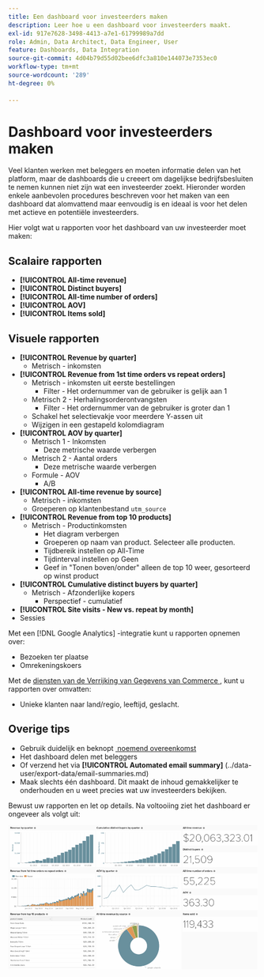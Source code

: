```yaml
---
title: Een dashboard voor investeerders maken
description: Leer hoe u een dashboard voor investeerders maakt.
exl-id: 917e7628-3498-4413-a7e1-61799989a7dd
role: Admin, Data Architect, Data Engineer, User
feature: Dashboards, Data Integration
source-git-commit: 4d04b79d55d02bee6dfc3a810e144073e7353ec0
workflow-type: tm+mt
source-wordcount: '289'
ht-degree: 0%

---
```


# Dashboard voor investeerders maken

Veel klanten werken met beleggers en moeten informatie delen van het platform, maar de dashboards die u creeert om dagelijkse bedrijfsbesluiten te nemen kunnen niet zijn wat een investeerder zoekt. Hieronder worden enkele aanbevolen procedures beschreven voor het maken van een dashboard dat alomvattend maar eenvoudig is en ideaal is voor het delen met actieve en potentiële investeerders.

Hier volgt wat u rapporten voor het dashboard van uw investeerder moet maken:

## Scalaire rapporten

* **[!UICONTROL All-time revenue]**
* **[!UICONTROL Distinct buyers]**
* **[!UICONTROL All-time number of orders]**
* **[!UICONTROL AOV]**
* **[!UICONTROL Items sold]**

## Visuele rapporten

* **[!UICONTROL Revenue by quarter]**
   * Metrisch - inkomsten
* **[!UICONTROL Revenue from 1st time orders vs repeat orders]**
   * Metrisch - inkomsten uit eerste bestellingen
      * Filter - Het ordernummer van de gebruiker is gelijk aan 1
   * Metrisch 2 - Herhalingsorderontvangsten
      * Filter - Het ordernummer van de gebruiker is groter dan 1
   * Schakel het selectievakje voor meerdere Y-assen uit
   * Wijzigen in een gestapeld kolomdiagram
* **[!UICONTROL AOV by quarter]**
   * Metrisch 1 - Inkomsten
      * Deze metrische waarde verbergen
   * Metrisch 2 - Aantal orders
      * Deze metrische waarde verbergen
   * Formule - AOV
      * A/B
* **[!UICONTROL All-time revenue by source]**
   * Metrisch - inkomsten
   * Groeperen op klantenbestand `utm_source`
* **[!UICONTROL Revenue from top 10 products]**
   * Metrisch - Productinkomsten
      * Het diagram verbergen
      * Groeperen op naam van product. Selecteer alle producten.
      * Tijdbereik instellen op All-Time
      * Tijdinterval instellen op Geen
      * Geef in &quot;Tonen boven/onder&quot; alleen de top 10 weer, gesorteerd op winst product
* **[!UICONTROL Cumulative distinct buyers by quarter]**
   * Metrisch - Afzonderlijke kopers
      * Perspectief - cumulatief
* **[!UICONTROL Site visits - New vs. repeat by month]**
* Sessies

Met een [!DNL Google Analytics] -integratie kunt u rapporten opnemen over:

* Bezoeken ter plaatse
* Omrekeningskoers

Met de [&#x200B; diensten van de Verrijking van Gegevens van Commerce &#x200B;](https://business.adobe.com/products/magento/magento-commerce.html), kunt u rapporten over omvatten:

* Unieke klanten naar land/regio, leeftijd, geslacht.

## Overige tips

* Gebruik duidelijk en beknopt [&#x200B; noemend overeenkomst &#x200B;](../best-practices/naming-elements.md)
* Het dashboard delen met beleggers
* Of verzend het via **[!UICONTROL Automated email summary]** (../data-user/export-data/email-summaries.md)
* Maak slechts één dashboard. Dit maakt de inhoud gemakkelijker te onderhouden en u weet precies wat uw investeerders bekijken.

Bewust uw rapporten en let op details. Na voltooiing ziet het dashboard er ongeveer als volgt uit:

![&#x200B; bouwt het Dashboard van de Investerer &#x200B;](../../mbi/assets/investor-dboard-example.png)
